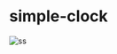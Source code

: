 # simple-clock
![ss](https://github.com/fahim-exe/simple-clock/assets/69732264/1c02a657-6066-4661-9ea0-207293fb59f3)
